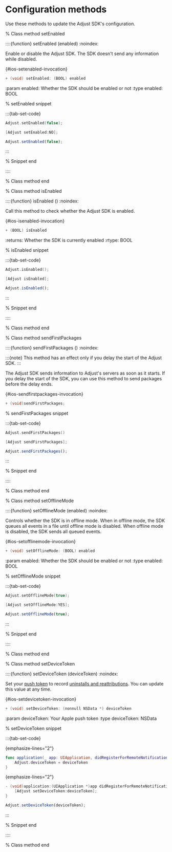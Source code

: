 # Configuration methods

Use these methods to update the Adjust SDK's configuration.

% Class method setEnabled

::::{function} setEnabled (enabled)
:noindex:

Enable or disable the Adjust SDK. The SDK doesn't send any information while disabled.

{#ios-setenabled-invocation}
```objective-c
+ (void) setEnabled: (BOOL) enabled
```

:param enabled: Whether the SDK should be enabled or not
:type enabled: BOOL

% setEnabled snippet

:::{tab-set-code}

```swift
Adjust.setEnabled(false);
```

```objective-c
[Adjust setEnabled:NO];
```

```javascript
Adjust.setEnabled(false);
```
:::

% Snippet end

::::

% Class method end

% Class method isEnabled

::::{function} isEnabled ()
:noindex:

Call this method to check whether the Adjust SDK is enabled.

{#ios-isenabled-invocation}
```objective-c
+ (BOOL) isEnabled
```

:returns: Whether the SDK is currently enabled
:rtype: BOOL

% isEnabled snippet

:::{tab-set-code}

```swift
Adjust.isEnabled();
```

```objective-c
[Adjust isEnabled];
```

```javascript
Adjust.isEnabled();
```

:::

% Snippet end

::::

% Class method end

% Class method sendFirstPackages

::::{function} sendFirstPackages ()
:noindex:

:::{note}
This method has an effect only if you delay the start of the Adjust SDK.
:::

The Adjust SDK sends information to Adjust's servers as soon as it starts. If you delay the start of the SDK, you can use this method to send packages before the delay ends.

{#ios-sendfirstpackages-invocation}
```objective-c
+ (void)sendFirstPackages;
```

% sendFirstPackages snippet

:::{tab-set-code}

```swift
Adjust.sendFirstPackages()
```

```objective-c
[Adjust sendFirstPackages];
```

```javascript
Adjust.sendFirstPackages();
```

:::

% Snippet end

::::

% Class method end

% Class method setOfflineMode

::::{function} setOfflineMode (enabled)
:noindex:

Controls whether the SDK is in offline mode. When in offline mode, the SDK queues all events in a file until offline mode is disabled. When offline mode is disabled, the SDK sends all queued events.

{#ios-setofflinemode-invocation}
```objective-c
+ (void) setOfflineMode: (BOOL) enabled
```

:param enabled: Whether the SDK should be enabled or not
:type enabled: BOOL

% setOfflineMode snippet

:::{tab-set-code}

```swift
Adjust.setOfflineMode(true);
```

```objective-c
[Adjust setOfflineMode:YES];
```

```javascript
Adjust.setOfflineMode(true);
```

:::

% Snippet end

::::

% Class method end

% Class method setDeviceToken

::::{function} setDeviceToken (deviceToken)
:noindex:

Set your [push token](https://help.adjust.com/en/article/push-notifications) to record [uninstalls and reattributions](https://help.adjust.com/en/article/uninstalls-reinstalls). You can update this value at any time.

{#ios-setdevicetoken-invocation}
```objective-c
+ (void) setDeviceToken: (nonnull NSData *) deviceToken
```

:param deviceToken: Your Apple push token
:type deviceToken: NSData

% setDeviceToken snippet

:::{tab-set-code}

{emphasize-lines="2"}
```swift
func application(_ app: UIApplication, didRegisterForRemoteNotificationsWithDeviceToken deviceToken: Data) {
    Adjust.deviceToken = deviceToken
}
```

{emphasize-lines="2"}
```objective-c
- (void)application:(UIApplication *)app didRegisterForRemoteNotificationsWithDeviceToken:(NSData *)deviceToken {
    [Adjust setDeviceToken:deviceToken];
}
```

```javascript
Adjust.setDeviceToken(deviceToken);
```
:::

% Snippet end

::::

% Class method end
